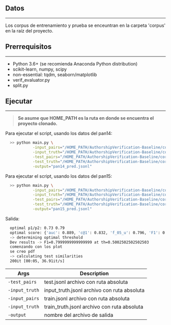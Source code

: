 ## Datos

***

Los corpus de entrenamiento y prueba se enceuntran en la carpeta 'corpus' en la raíz del proyecto.

## Prerrequisitos

***
  - Python 3.6+ (se recomienda Anaconda Python distribution)
  - scikit-learn, numpy, scipy
  - non-essential: tqdm, seaborn/matplotlib
  - verif_evaluator.py
  - split.py

## Ejecutar

***
> __Se asume que HOME_PATH es la ruta en donde se encuentra el proyecto clonado.__ 
  
Para ejecutar el script, usando los datos del pan14:
  ```sh
	>> python main.py \
	          -input_pairs="/HOME_PATH/AuthorshipVerification-Baseline/corpus/pan14/train.jsonl" \
	          -input_truth="/HOME_PATH/AuthorshipVerification-Baseline/corpus/pan14/train_truth.jsonl" \
	          -test_pairs="/HOME_PATH/AuthorshipVerification-Baseline/corpus/pan14/test.jsonl" \
	          -test_truth="/HOME_PATH/AuthorshipVerification-Baseline/corpus/pan14/test_truth.jsonl" \
	          -output="pan14_pred.jsonl"
  ```

Para ejecutar el script, usando los datos del pan15:
  ```sh
	>> python main.py \
	          -input_pairs="/HOME_PATH/AuthorshipVerification-Baseline/corpus/pan15/train.jsonl" \
	          -input_truth="/HOME_PATH/AuthorshipVerification-Baseline/corpus/pan15/train_truth.jsonl" \
	          -test_pairs="/HOME_PATH/AuthorshipVerification-Baseline/corpus/pan15/test.jsonl" \
	          -test_truth="/HOME_PATH/AuthorshipVerification-Baseline/corpus/pan15/test_truth.jsonl" \
	          -output="pan15_pred.jsonl"
  ```


Salida:
  ```sh
	optimal p1/p2: 0.73 0.79
	optimal score: {'auc': 0.889, 'c@1': 0.832, 'f_05_u': 0.796, 'F1': 0.9, 'brier': 0.803, 'overall': 0.844}
	-> determining optimal threshold
	Dev results -> F1=0.7999999999999999 at th=0.5002502502502503
	comenzando con los plot
	se creo pdf
	-> calculating test similarities
	200it [00:05, 36.91it/s]
  ```

| Args   		  		| Description                                    |
|-----------------|------------------------------------------------|
| `-test_pairs`   | test.jsonl archivo con ruta absoluta           |
| `-input_truth`  | input_truth.jsonl archivo con ruta absoluta    |
| `-input_pairs`  | train.jsonl archivo con ruta absoluta          |
| `-input_truth`  | train_truth.jsonl archivo con ruta absoluta    |
| `-output`   	  | nombre del archivo de salida	               	 |